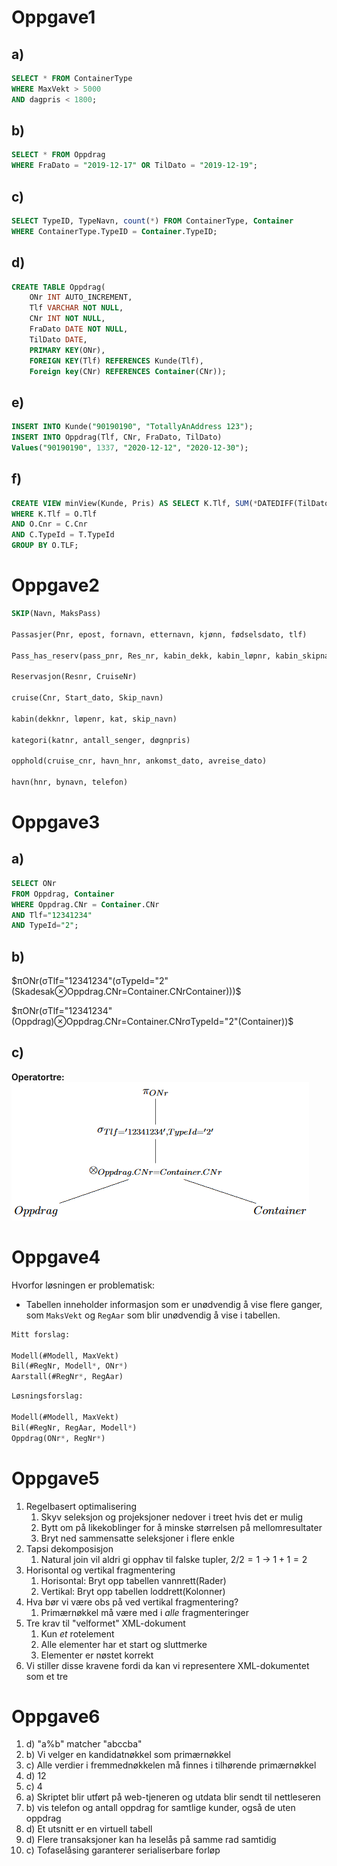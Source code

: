 # Oppgave1
## a)
``` SQL
SELECT * FROM ContainerType 
WHERE MaxVekt > 5000 
AND dagpris < 1800;
```

## b)
``` SQL
SELECT * FROM Oppdrag 
WHERE FraDato = "2019-12-17" OR TilDato = "2019-12-19";
```

## c)
``` SQL
SELECT TypeID, TypeNavn, count(*) FROM ContainerType, Container 
WHERE ContainerType.TypeID = Container.TypeID;
```

## d)
``` SQL
CREATE TABLE Oppdrag(
    ONr INT AUTO_INCREMENT,
    Tlf VARCHAR NOT NULL, 
    CNr INT NOT NULL, 
    FraDato DATE NOT NULL,
    TilDato DATE,
    PRIMARY KEY(ONr),
    FOREIGN KEY(Tlf) REFERENCES Kunde(Tlf),
    Foreign key(CNr) REFERENCES Container(CNr));
```

## e)
``` SQL
INSERT INTO Kunde("90190190", "TotallyAnAddress 123");
INSERT INTO Oppdrag(Tlf, CNr, FraDato, TilDato) 
Values("90190190", 1337, "2020-12-12", "2020-12-30");
```

## f)
``` SQL
CREATE VIEW minView(Kunde, Pris) AS SELECT K.Tlf, SUM(*DATEDIFF(TilDato, FraDato)*Dagpris) FROM Kunde AS K, Oppdrag AS O, Container AS C, ContainerType AS T 
WHERE K.Tlf = O.Tlf
AND O.Cnr = C.Cnr
AND C.TypeId = T.TypeId
GROUP BY O.TLF;  
```

# Oppgave2
``` SQL
SKIP(Navn, MaksPass)

Passasjer(Pnr, epost, fornavn, etternavn, kjønn, fødselsdato, tlf)

Pass_has_reserv(pass_pnr, Res_nr, kabin_dekk, kabin_løpnr, kabin_skipnavn, døgnpris)

Reservasjon(Resnr, CruiseNr)

cruise(Cnr, Start_dato, Skip_navn)

kabin(dekknr, løpenr, kat, skip_navn)

kategori(katnr, antall_senger, døgnpris)

opphold(cruise_cnr, havn_hnr, ankomst_dato, avreise_dato)

havn(hnr, bynavn, telefon)
```

# Oppgave3
## a)
``` SQL
SELECT ONr 
FROM Oppdrag, Container 
WHERE Oppdrag.CNr = Container.CNr 
AND Tlf="12341234" 
AND TypeId="2";
```
## b)
$πONr(σTlf="12341234"(σTypeId="2"(Skadesak⊗Oppdrag.CNr=Container.CNrContainer)))$

$πONr(σTlf="12341234"(Oppdrag)⊗Oppdrag.CNr=Container.CNrσTypeId="2"(Container))$

## c)
**Operatortre:**   
<img src=../img/operatortre.png>

# Oppgave4
Hvorfor løsningen er problematisk: 
- Tabellen inneholder informasjon som er unødvendig å vise flere ganger, som ```MaksVekt``` og ```RegAar``` som blir unødvendig å vise i tabellen.

``` SQL
Mitt forslag:

Modell(#Modell, MaxVekt)  
Bil(#RegNr, Modell*, ONr*)   
Aarstall(#RegNr*, RegAar)
```

``` SQL
Løsningsforslag:

Modell(#Modell, MaxVekt)
Bil(#RegNr, RegAar, Modell*)   
Oppdrag(ONr*, RegNr*)   
```

# Oppgave5
1. Regelbasert optimalisering
   1. Skyv seleksjon og projeksjoner nedover i treet hvis det er mulig
   2. Bytt om på likekoblinger for å minske størrelsen på mellomresultater
   3. Bryt ned sammensatte seleksjoner i flere enkle
2. Tapsi dekomposisjon
   1. Natural join vil aldri gi opphav til falske tupler, $2/2=1$ -> $1+1=2$
3. Horisontal og vertikal fragmentering
   1. Horisontal: Bryt opp tabellen vannrett(Rader)
   2. Vertikal: Bryt opp tabellen loddrett(Kolonner)
4. Hva bør vi være obs på ved vertikal fragmentering?
   1. Primærnøkkel må være med i *alle* fragmenteringer
5. Tre krav til "velformet" XML-dokument
   1. Kun *et* rotelement
   2. Alle elementer har et start og sluttmerke
   3. Elementer er nøstet korrekt
6. Vi stiller disse kravene fordi da kan vi representere XML-dokumentet som et tre

# Oppgave6
1. d) "a%b" matcher "abccba"
2. b) Vi velger en kandidatnøkkel som primærnøkkel
3. c) Alle verdier i fremmednøkkelen må finnes i tilhørende primærnøkkel
4. d) 12
5. c) 4
6. a) Skriptet blir utført på web-tjeneren og utdata blir sendt til nettleseren
7. b) vis telefon og antall oppdrag for samtlige kunder, også de uten oppdrag
8. d) Et utsnitt er en virtuell tabell
9. d) Flere transaksjoner kan ha leselås på samme rad samtidig
10. c) Tofaselåsing garanterer serialiserbare forløp